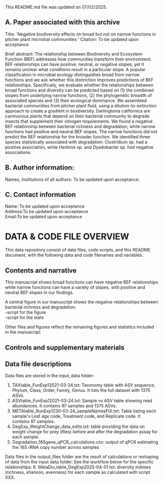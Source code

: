 This README.md file was updated on 07/02/2025. 

## A. Paper associated with this archive 
Title: 'Negative biodiversity effects on broad but not on narrow functions in pitcher plant microbial communities ' 
Citation: To be updated upon acceptance 

Brief abstract: The relationship between Biodiversity and Ecosystem Function (BEF) addresses how communities transform their environment. BEF relationships can have positive, neutral, or negative slopes, yet it remains unclear what conditions result in a particular slope. A popular classification in microbial ecology distinguishes broad from narrow functions and we ask whether this distinction improves predictions of BEF relationships. Specifically, we evaluate whether the relationships between broad functions and diversity can be predicted based on (1) the combined slopes from underlying narrow functions, (2) the phylogenetic breadth of associated species and (3) their ecological dominance. We assembled bacterial communities from pitcher plant fluid, using a dilution-to-extinction approach to create a gradient in biodiversity. Darlingtonia californica are carnivorous plants that depend on their bacterial community to degrade insects that supplement their nitrogen requirements. We found a negative BEF relationship between bacterial richness and degradation, while narrow functions had positive and neutral BEF slopes. The narrow functions did not predict the BEF relationship for the broader function. We identified three species statistically associated with degradation: Clostridium sp. had a positive association, while Herbinix sp. and Dyadobacter sp. had negative associations. 

## B. Author information: 
Names, institutions of all authors: To be updated upon acceptance. 

## C. Contact information
Name: To be updated upon acceptance   
Address:To be updated upon acceptance   
Email:To be updated upon acceptance 

# DATA & CODE FILE OVERVIEW
This data repository consist of data files, code scripts, and this README document, with the following data and code filenames and variables.  

## Contents and narrative
This manuscript shows broad functions can have negative BEF relationships while narrow functions can have a variety of slopes, with positive and neutral BEF slopes in our findings. 

A central figure in our manuscript shows the negative relationships between bacterial richness and degradation:  
-script for the figure  
-script for the stats  

Other files and figures reflect the remaining figures and statistics included in the manuscript:  

## Controls and supplementary materials 

## Data file descriptions
Data files are stored in the input_data folder: 
1. TAXtable_FunExp12021-03-24.txt: Taxonomy table with ASV sequence, Phylum, Class, Order, Family, Genus. It lists the full dataset with 1375 ASVs.  
2. ASVtable_FunExp12021-03-24.txt: Sample vs ASV table showing read abundances. It contains 97 samples and 1375 ASVs.  
3. METAtable_RunExp1230-03-24_sampleNamesFIX.txt: Table listing each sample's Leaf age code, Treatment code, and Replicate code. It contains 97 samples.  
4. DegExp_WeightChange_data_edits.txt: table providing the data on weight change for prey (flies) before and after the degradation assay for each sample. 
5. Degradation_16Sgene_qPCR_calculations.csv: output of qPCR estimating the 16S rRNA copy number across samples

Data files in the output_files folder are the result of calculations or reshaping of data from the input data folder. See the workflow below for the specific relationships:
6. MetaDiv_table_DegExp2025-04-01.txt: diversity indexes (richness, shannon, evenness) for each sample as calculated with script XXX.


